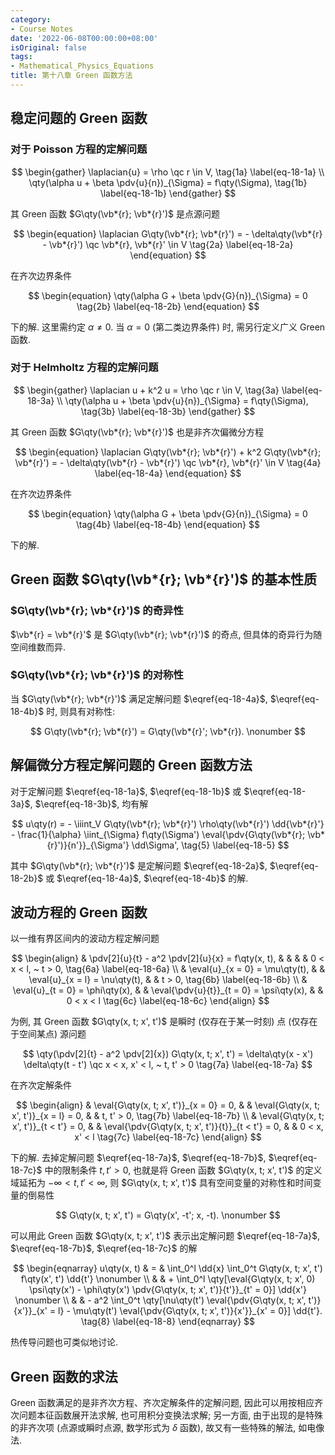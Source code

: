 ```yaml
---
category:
- Course Notes
date: '2022-06-08T00:00:00+08:00'
isOriginal: false
tags:
- Mathematical_Physics_Equations
title: 第十八章 Green 函数方法
---
```


## 稳定问题的 Green 函数

### 对于 Poisson 方程的定解问题

$$
\begin{gather}
  \laplacian{u} = \rho \qc r \in V,
  \tag{1a} \label{eq-18-1a} \\
  \qty(\alpha u + \beta \pdv{u}{n})_{\Sigma} = f\qty(\Sigma),
  \tag{1b} \label{eq-18-1b}
\end{gather}
$$

其 Green 函数 $G\qty(\vb*{r}; \vb*{r}')$ 是点源问题

$$
\begin{equation}
  \laplacian G\qty(\vb*{r}; \vb*{r}') = - \delta\qty(\vb*{r} - \vb*{r}') \qc \vb*{r}, \vb*{r}' \in V
  \tag{2a} \label{eq-18-2a}
\end{equation}
$$

在齐次边界条件

$$
\begin{equation}
  \qty(\alpha G + \beta \pdv{G}{n})_{\Sigma} = 0
  \tag{2b} \label{eq-18-2b}
\end{equation}
$$

下的解. 这里需约定 $\alpha \neq 0$. 当 $\alpha = 0$ (第二类边界条件) 时, 需另行定义广义 Green 函数.

### 对于 Helmholtz 方程的定解问题

$$
\begin{gather}
  \laplacian u + k^2 u = \rho \qc r \in V,
  \tag{3a} \label{eq-18-3a} \\
  \qty(\alpha u + \beta \pdv{u}{n})_{\Sigma} = f\qty(\Sigma),
  \tag{3b} \label{eq-18-3b}
\end{gather}
$$

其 Green 函数 $G\qty(\vb*{r}; \vb*{r}')$ 也是非齐次偏微分方程

$$
\begin{equation}
  \laplacian G\qty(\vb*{r}; \vb*{r}') + k^2 G\qty(\vb*{r}; \vb*{r}') = - \delta\qty(\vb*{r} - \vb*{r}') \qc \vb*{r}, \vb*{r}' \in V
  \tag{4a} \label{eq-18-4a}
\end{equation}
$$

在齐次边界条件

$$
\begin{equation}
  \qty(\alpha G + \beta \pdv{G}{n})_{\Sigma} = 0
  \tag{4b} \label{eq-18-4b}
\end{equation}
$$

下的解.

## Green 函数 $G\qty(\vb*{r}; \vb*{r}')$ 的基本性质

### $G\qty(\vb*{r}; \vb*{r}')$ 的奇异性

$\vb*{r} = \vb*{r}'$ 是 $G\qty(\vb*{r}; \vb*{r}')$ 的奇点, 但具体的奇异行为随空间维数而异.

### $G\qty(\vb*{r}; \vb*{r}')$ 的对称性

当 $G\qty(\vb*{r}; \vb*{r}')$ 满足定解问题 $\eqref{eq-18-4a}$, $\eqref{eq-18-4b}$ 时, 则具有对称性:

$$
G\qty(\vb*{r}; \vb*{r}') = G\qty(\vb*{r}'; \vb*{r}).
\nonumber
$$

## 解偏微分方程定解问题的 Green 函数方法

对于定解问题 $\eqref{eq-18-1a}$, $\eqref{eq-18-1b}$ 或 $\eqref{eq-18-3a}$, $\eqref{eq-18-3b}$, 均有解

$$
u\qty(r) = - \iiint_V G\qty(\vb*{r}; \vb*{r}') \rho\qty(\vb*{r}') \dd{\vb*{r}'} - \frac{1}{\alpha} \iint_{\Sigma} f\qty(\Sigma') \eval{\pdv{G\qty(\vb*{r}; \vb*{r}')}{n'}}_{\Sigma'} \dd\Sigma',
\tag{5} \label{eq-18-5}
$$

其中 $G\qty(\vb*{r}; \vb*{r}')$ 是定解问题 $\eqref{eq-18-2a}$, $\eqref{eq-18-2b}$ 或 $\eqref{eq-18-4a}$, $\eqref{eq-18-4b}$ 的解.

## 波动方程的 Green 函数

以一维有界区间内的波动方程定解问题

$$
\begin{align}
   & \pdv[2]{u}{t} - a^2 \pdv[2]{u}{x} = f\qty(x, t), &  &                                          &  & 0 < x < l, ~ t > 0,
  \tag{6a} \label{eq-18-6a}                                                                                                  \\
   & \eval{u}_{x = 0} = \mu\qty(t),                   &  & \eval{u}_{x = l} = \nu\qty(t),           &  & t > 0,
  \tag{6b} \label{eq-18-6b}                                                                                                  \\
   & \eval{u}_{t = 0} = \phi\qty(x),                  &  & \eval{\pdv{u}{t}}_{t = 0} = \psi\qty(x), &  & 0 < x < l
  \tag{6c} \label{eq-18-6c}
\end{align}
$$

为例, 其 Green 函数 $G\qty(x, t; x', t')$ 是瞬时 (仅存在于某一时刻) 点 (仅存在于空间某点) 源问题

$$
\qty(\pdv[2]{t} - a^2 \pdv[2]{x}) G\qty(x, t; x', t') = \delta\qty(x - x') \delta\qty(t - t') \qc x < x, x' < l, ~ t, t' > 0
\tag{7a} \label{eq-18-7a}
$$

在齐次定解条件

$$
\begin{align}
   & \eval{G\qty(x, t; x', t')}_{x = 0} = 0,  &  & \eval{G\qty(x, t; x', t')}_{x = l} = 0,           &  & t, t' > 0,
  \tag{7b} \label{eq-18-7b}                                                                                             \\
   & \eval{G\qty(x, t; x', t')}_{t < t'} = 0, &  & \eval{\pdv{G\qty(x, t; x', t')}{t}}_{t < t'} = 0, &  & 0 < x, x' < l
  \tag{7c} \label{eq-18-7c}
\end{align}
$$

下的解. 去掉定解问题 $\eqref{eq-18-7a}$, $\eqref{eq-18-7b}$, $\eqref{eq-18-7c}$ 中的限制条件 $t, t' > 0$, 也就是将 Green 函数 $G\qty(x, t; x', t')$ 的定义域延拓为 $-\infty < t, t' < \infty$, 则 $G\qty(x, t; x', t')$ 具有空间变量的对称性和时间变量的倒易性

$$
G\qty(x, t; x', t') = G\qty(x', -t'; x, -t).
\nonumber
$$

可以用此 Green 函数 $G\qty(x, t; x', t')$ 表示出定解问题 $\eqref{eq-18-7a}$, $\eqref{eq-18-7b}$, $\eqref{eq-18-7c}$ 的解

$$
\begin{eqnarray}
  u\qty(x, t)
  & = & \int_0^l \dd{x} \int_0^t G\qty(x, t; x', t') f\qty(x', t') \dd{t'}
  \nonumber                                                                                                                                                  \\
  &   & + \int_0^l \qty[\eval{G\qty(x, t; x', 0) \psi\qty(x') - \phi\qty(x') \pdv{G\qty(x, t; x', t')}{t'}}_{t' = 0}] \dd{x'}
  \nonumber                                                                                                                                                  \\
  &   & - a^2 \int_0^t \qty[\nu\qty(t') \eval{\pdv{G\qty(x, t; x', t')}{x'}}_{x' = l} - \mu\qty(t') \eval{\pdv{G\qty(x, t; x', t')}{x'}}_{x' = 0}] \dd{t'}.
  \tag{8} \label{eq-18-8}
\end{eqnarray}
$$

热传导问题也可类似地讨论.

## Green 函数的求法

Green 函数满足的是非齐次方程、齐次定解条件的定解问题, 因此可以用按相应齐次问题本征函数展开法求解, 也可用积分变换法求解; 另一方面, 由于出现的是特殊的非齐次项 (点源或瞬时点源, 数学形式为 $\delta$ 函数), 故又有一些特殊的解法, 如电像法.
